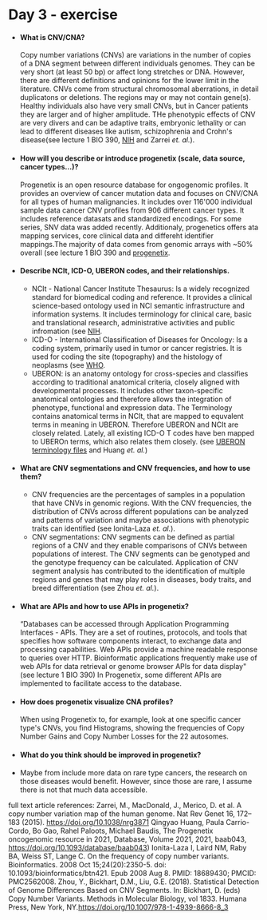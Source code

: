 # Day 3 - exercise

- #### What is CNV/CNA?
  Copy number variations (CNVs) are variations in the number of copies of a DNA segment between different individuals genomes. They can be very short (at least 50 bp) or affect long stretches or DNA. However, there are different definitions and opinions for the lower limit in the literature. CNVs  come from structural chromosomal aberrations, in detail duplicatons or deletions. The regions may or may not contain gene(s). Healthy individuals also have very small CNVs, but in Cancer patients they are larger and of higher amplitude. THe phenotypic effects of CNV are very divers and can be adaptive traits, embryonic lethality or can lead to different diseases like autism, schizophrenia and Crohn's disease(see lecture 1 BIO 390, [NIH](https://www.genome.gov/genetics-glossary/Copy-Number-Variation-CNV) and Zarrei *et. al.*).

- #### How will you describe or introduce progenetix (scale, data source, cancer types...)?
  Progenetix is an open resource database for ongogenomic profiles. It provides an overview of cancer mutation data and focuses on CNV/CNA for all types of human malignancies. It includes over 116'000 individual sample data cancer CNV profiles from 906 different cancer types. It includes reference datasats and standardized encodings. For some series, SNV data was added recently. Additionaly, progenetics offers ata mapping services, core clinical data and differeht identifier mappings.The majority of data comes from genomic arrays with ~50% overall (see lecture 1 BIO 390 and [progenetix](https://progenetix.org).

- #### Describe NCIt, ICD-O, UBERON codes, and their relationships.
  * NCIt - National Cancer Institute Thesaurus: Is a widely recognized standard for biomedical coding and reference. It provides a clinical science-based ontology used in NCI semantic infrastructure and information systems. It includes terminology for clinical care, basic and translational research, administrative activities and public infromation (see [NIH](https://www.cancer.gov/research/resources/resource/197).
  * ICD-O -  International Classification of Diseases for Oncology: Is a coding system, primarily used in tumor or cancer registries. It is used for coding the site (topography) and the histology of neoplasms (see [WHO](https://www.who.int/standards/classifications/other-classifications/international-classification-of-diseases-for-oncology).
  * UBERON:  is an anatomy ontology for cross-species and classifies according to traditional anatomical criteria, closely aligned with developmental processes. It includes other taxon-specific anatomical ontologies and therefore allows the integration of phenotype, functional and expression data. The Terminology contains anatomical terms in NCIt, that are mapped to equvalent terms in meaning in UBERON. Therefore UBERON and NCIt are closely related. Lately, all existing ICD-O T codes have ben mapped to UBEROn terms, which also relates them closely. (see [UBERON terminology files](https://evs.nci.nih.gov/ftp1/UBERON/About.html) and Huang *et. al.*)

- #### What are CNV segmentations and CNV frequencies, and how to use them?
   * CNV frequencies are the percentages of samples in a population that have CNVs in genomic regions. With the CNV frequencies, the distribution of CNVs across different populations can be analyzed and patterns of variation and maybe associations with phenotypic traits can identified (see Ionita-Laza *et. al.*).
   * CNV segmentations: CNV segments can be defined as partial regions of a CNV and they enable   comparisons of CNVs between populations of interest. The CNV segments can be genotyped and the genotype frequency can be calculated. Application of CNV segment analysis has contributed to the identification of multiple regions and genes that may play roles in diseases, body traits, and breed differentiation (see Zhou *et. al.*).

- #### What are APIs and how to use APIs in progenetix?
  “Databases can be accessed through Application Programming Interfaces - APIs. They are a set of routines, protocols, and tools that
  specifies how software components interact, to exchange data and processing capabilities. Web APIs provide a machine readable response
  to queries over HTTP. Bioinformatic applications frequently make use of web APIs for data retrieval or genome browser APIs for data display"
  (see lecture 1 BIO 390)
  In Progenetix, some different APIs are implemented to facilitate access to the database. 

- #### How does progenetix visualize CNA profiles?
  When using Progenetix to, for example, look at one specific cancer type's CNVs, you find Histograms, showing the frequencies of Copy Number Gains and Copy Number Losses for the 22 autosomes.
  
-  #### What do you think should be improved in progenetix?
  * Maybe from include more data on rare type cancers, the research on those diseases would benefit. However, since those are rare, I assume there is not that much data accessible. 
  
full text article references:
Zarrei, M., MacDonald, J., Merico, D. et al. A copy number variation map of the human genome. Nat Rev Genet 16, 172–183 (2015). https://doi.org/10.1038/nrg3871
Qingyao Huang, Paula Carrio-Cordo, Bo Gao, Rahel Paloots, Michael Baudis, The Progenetix oncogenomic resource in 2021, Database, Volume 2021, 2021, baab043, https://doi.org/10.1093/database/baab043)
Ionita-Laza I, Laird NM, Raby BA, Weiss ST, Lange C. On the frequency of copy number variants. Bioinformatics. 2008 Oct 15;24(20):2350-5. doi: 10.1093/bioinformatics/btn421. Epub 2008 Aug 8. PMID: 18689430; PMCID: PMC2562008.
Zhou, Y., Bickhart, D.M., Liu, G.E. (2018). Statistical Detection of Genome Differences Based on CNV Segments. In: Bickhart, D. (eds) Copy Number Variants. Methods in Molecular Biology, vol 1833. Humana Press, New York, NY.https://doi.org/10.1007/978-1-4939-8666-8_3
